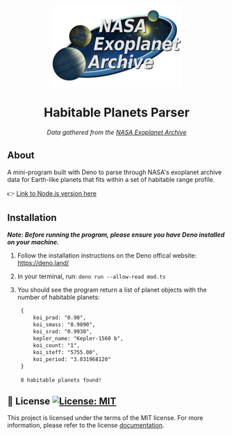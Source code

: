 <div align="center">
    <img alt="NEA Logo" src="./images/nea_logo.png" />
</div>

<h1 align="center">
    Habitable Planets Parser
</h1>

<h6 align="center">
    Data gathered from the <a href="https://exoplanetarchive.ipac.caltech.edu/docs/data.html">NASA Exoplanet Archive</a> 
</h6>

## About

A mini-program built with Deno to parse through NASA's exoplanet archive data for Earth-like planets that fits within a set of habitable range profile.

:point_right: [Link to Node.js version here](https://github.com/BernStrom/kepler-exoplanents "Kepler Exoplanets")

## Installation

_**Note: Before running the program, please ensure you have Deno installed on your machine.**_

1. Follow the installation instructions on the Deno offical website: https://deno.land/
2. In your terminal, run: `deno run --allow-read mod.ts`
3. You should see the program return a list of planet objects with the number of habitable planets:

   
        {
            koi_prad: "0.90",
            koi_smass: "0.9090",
            koi_srad: "0.9930",
            kepler_name: "Kepler-1560 b",
            koi_count: "1",
            koi_steff: "5755.00",
            koi_period: "3.031968120"
        }
   
        8 habitable planets found!

## :memo: License [![License: MIT](https://img.shields.io/badge/License-MIT-yellow.svg)](https://opensource.org/licenses/MIT)

This project is licensed under the terms of the MIT license. For more information, please refer to the license [documentation](LICENSE.md).
